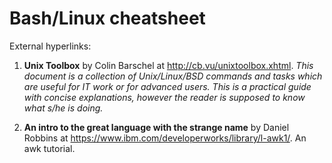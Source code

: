 # Bash/Linux cheatsheet
External hyperlinks:

1. **Unix Toolbox** by Colin Barschel at <http://cb.vu/unixtoolbox.xhtml>.
*This document is a collection of Unix/Linux/BSD commands 
and tasks which are useful for IT work or for advanced users.
This is a practical guide with concise explanations, 
however the reader is supposed to know what s/he is doing.*

2. **An intro to the great language with the strange name** by Daniel Robbins 
at <https://www.ibm.com/developerworks/library/l-awk1/>.
An awk tutorial.

